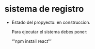 <h1> sistema de registro</h1>

- Estado del propyecto: en construccion.

  Para ejecutar el sistema debes poner:

  ‘’’npm install react’’’
